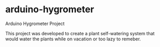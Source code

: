 # arduino-hygrometer
Arduino Hygrometer Project

This project was developed to create a plant self-watering system that would water the plants while on vacation or too lazy to remeber. 
